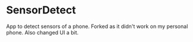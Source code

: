 # SensorDetect
App to detect sensors of a phone. Forked as it didn't work on my personal phone. Also changed UI a bit.
